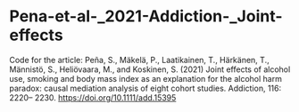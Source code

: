 # Pena-et-al-_2021-Addiction-_Joint-effects
Code for the article:
Peña, S., Mäkelä, P., Laatikainen, T., Härkänen, T., Männistö, S., Heliövaara, M., and Koskinen, S. (2021) Joint effects of alcohol use, smoking and body mass index as an explanation for the alcohol harm paradox: causal mediation analysis of eight cohort studies. Addiction, 116: 2220– 2230. https://doi.org/10.1111/add.15395


